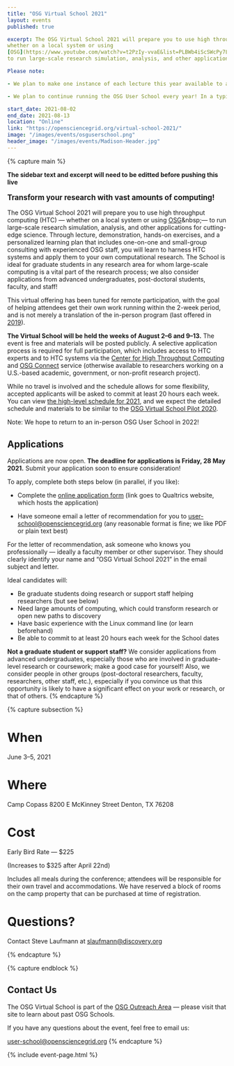 ```yaml
---
title: "OSG Virtual School 2021"
layout: events
published: true

excerpt: The OSG Virtual School 2021 will prepare you to use high throughput computing (HTC)&nbsp;&mdash;
whether on a local system or using
[OSG](https://www.youtube.com/watch?v=t2PzIy-vvaE&list=PLBWb4iScSWcPy7LQ4BuXmm8Z2xO4ZW1J_)&nbsp;&mdash;
to run large-scale research simulation, analysis, and other applications for cutting-edge science. Applications for the OSG Virtual School 2021 are now closed. We are currently reviewing applications and will be sending out acceptance letters to applicants mid-June. 

Please note:

- We plan to make one instance of each lecture this year available to anyone who registered. Please watch the [OSG Virtual School 2021 website] (opensciencegrid.org/virtual-school-2021) for more details to be added in August. Also, all the written materials will be available publicly online for everyone, regardless of whether you applied to attend this year. 

- We plan to continue running the OSG User School every year! In a typical (non-pandemic) year, we accept applications during the month of March. So please keep an eye out for future offerings.

start_date: 2021-08-02
end_date: 2021-08-13
location: "Online"
link: "https://opensciencegrid.org/virtual-school-2021/"
image: "/images/events/osguserschool.png"
header_image: "/images/events/Madison-Header.jpg"
---
```


{% capture main %}

**The sidebar text and excerpt will need to be editted before pushing this live**

<p style="font-size: larger; font-weight: bold;">Transform your research with vast amounts of computing!</p>

The OSG Virtual School 2021 will prepare you to use high throughput computing (HTC)&nbsp;&mdash;
whether on a local system or using
[OSG](https://www.youtube.com/watch?v=t2PzIy-vvaE&list=PLBWb4iScSWcPy7LQ4BuXmm8Z2xO4ZW1J_)&nbsp;&mdash;
to run large-scale research simulation, analysis, and other applications for cutting-edge science.
Through lecture, demonstration, hands-on exercises, and
a personalized learning plan that includes one-on-one and small-group consulting with experienced OSG staff,
you will learn to harness HTC systems and apply them to your own computational research.
The School is ideal for graduate students in any research area for whom large-scale computing
is a vital part of the research process; we also consider applications from advanced undergraduates,
post-doctoral students, faculty, and staff!

This virtual offering has been tuned for remote participation,
with the goal of helping attendees get their own work running within the 2-week period,
and is not merely a translation of the in-person program
(last offered in [2019](https://opensciencegrid.org/user-school-2019/)).

**The Virtual School will be held the weeks of August 2&ndash;6 and 9&ndash;13.**
The event is free and materials will be posted publicly.
A selective application process is required for full participation,
which includes access to HTC experts and to HTC systems via the
[Center for High Throughput Computing](https://chtc.cs.wisc.edu/approach.shtml) and
[OSG Connect](https://www.osgconnect.net/) service
(otherwise available to researchers working on a U.S.-based academic, government, or non-profit research project).

While no travel is involved and the schedule allows for some flexibility,
accepted applicants will be asked to commit at least 20 hours each week.
You can view [the high-level schedule for 2021](schedule.md),
and we expect the detailed schedule and materials to be similar to the
[OSG Virtual School Pilot 2020](https://opensciencegrid.org/virtual-school-pilot-2020/).

Note: We hope to return to an in-person OSG User School in 2022!

## Applications

Applications are now open.
**The deadline for applications is Friday, 28 May 2021.**
Submit your application soon to ensure consideration!

To apply, complete both steps below (in parallel, if you like):

*   Complete the [online application form](https://uwmadison.co1.qualtrics.com/jfe/form/SV_0SZ8duEyHLZYVdI)
    (link goes to Qualtrics website, which hosts the application)

*   Have someone email a letter of recommendation for you to
    [user-school@opensciencegrid.org](mailto:user-school@opensciencegrid.org)
    (any reasonable format is fine; we like PDF or plain text best)

For the letter of recommendation, ask someone who knows you professionally&nbsp;&mdash;
ideally a faculty member or other supervisor.
They should clearly identify your name and “OSG Virtual School 2021” in the email subject and letter.

Ideal candidates will:

* Be graduate students doing research or support staff helping researchers (but see below)
* Need large amounts of computing, which could transform research or open new paths to discovery
*   Have basic experience with the Linux command line (or learn beforehand)
*   Be able to commit to at least 20 hours each week for the School dates

**Not a graduate student or support staff?**
We consider applications from advanced undergraduates,
especially those who are involved in graduate-level research or coursework;
make a good case for yourself!
Also, we consider people in other groups
(post-doctoral researchers, faculty, researchers, other staff, etc.),
especially if you convince us that this opportunity is likely
to have a significant effect on your work or research, or that of others.
{% endcapture %}


{% capture subsection %}
# When

June 3–5, 2021
 
# Where

Camp Copass
8200 E McKinney Street
Denton, TX 76208

# Cost

Early Bird Rate — $225

(Increases to $325 after April 22nd)

Includes all meals during the conference; attendees will be responsible for their own travel and accommodations. We have reserved a block of rooms on the camp property that can be purchased at time of registration.

# Questions?

Contact Steve Laufmann at slaufmann@discovery.org

{% endcapture %}

{% capture endblock %}
## Contact Us

The OSG Virtual School is part of the
[OSG Outreach Area](https://opensciencegrid.org/outreach/)&nbsp;&mdash; please visit that site to
learn about past OSG Schools.

If you have any questions about the event, feel free to email us:

<user-school@opensciencegrid.org>
{% endcapture %}

{% include event-page.html %}
